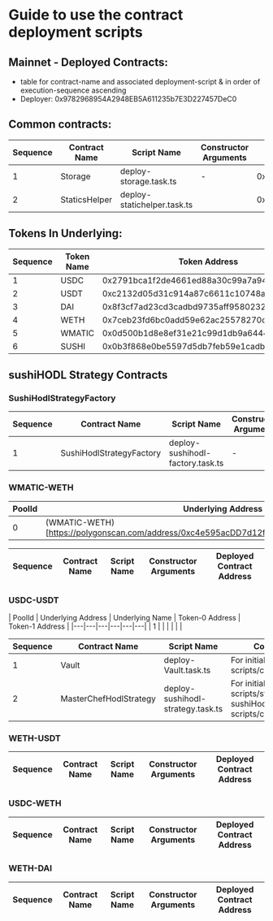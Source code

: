# Guide to use the contract deployment scripts

## Mainnet - Deployed Contracts:

- table for contract-name and associated deployment-script & in order of execution-sequence ascending
- Deployer: 0x9782968954A2948EB5A611235b7E3D227457DeC0

## Common contracts:

|Sequence | Contract Name | Script Name | Constructor Arguments | Deployed Contract Address |
|---|---|---|---|---|
|1 | Storage | deploy-storage.task.ts | - | 0x7E428A383D0F3A3B8e2D4a0cA2cDde8792878e2c |
|2 | StaticsHelper | deploy-statichelper.task.ts | | 0xC1f99f723C7bDF1313140BFA29390138F1b325bf |

## Tokens In Underlying:

|Sequence | Token Name | Token Address | PolygonScan |
|---|---|---|---|
| 1 | USDC   | 0x2791bca1f2de4661ed88a30c99a7a9449aa84174 | https://polygonscan.com/token/0x2791bca1f2de4661ed88a30c99a7a9449aa84174 |
| 2 | USDT   | 0xc2132d05d31c914a87c6611c10748aeb04b58e8f | https://polygonscan.com/token/0xc2132d05d31c914a87c6611c10748aeb04b58e8f |
| 3 | DAI    | 0x8f3cf7ad23cd3cadbd9735aff958023239c6a063 | https://polygonscan.com/token/0x8f3cf7ad23cd3cadbd9735aff958023239c6a063 |
| 4 | WETH   | 0x7ceb23fd6bc0add59e62ac25578270cff1b9f619 | https://polygonscan.com/token/0x7ceb23fd6bc0add59e62ac25578270cff1b9f619 |
| 5 | WMATIC | 0x0d500b1d8e8ef31e21c99d1db9a6444d3adf1270 | https://polygonscan.com/address/0x0d500b1d8e8ef31e21c99d1db9a6444d3adf1270 |
| 6 | SUSHI  | 0x0b3f868e0be5597d5db7feb59e1cadbb0fdda50a | https://polygonscan.com/token/0x0b3f868e0be5597d5db7feb59e1cadbb0fdda50a |

## sushiHODL Strategy Contracts

### SushiHodlStrategyFactory

|Sequence | Contract Name | Script Name | Constructor Arguments | Deployed Contract Address |
|---|---|---|---|---|
|1| SushiHodlStrategyFactory | deploy-sushihodl-factory.task.ts | - |  0x274Fd47DE106dB114Bd87f7c52e28996B5F066f9 |


### WMATIC-WETH

| PoolId | Underlying Address | Token-0 Address | Token-1 Address |
|---|---|---|---|
| 0 | (WMATIC-WETH)[https://polygonscan.com/address/0xc4e595acDD7d12feC385E5dA5D43160e8A0bAC0E]  | (WMATIC)[https://polygonscan.com/readContract?m=normal&a=0xc4e595acDD7d12feC385E5dA5D43160e8A0bAC0E&v=0x85de135ff062df790a5f20b79120f17d3da63b2d&t=false#readCollapse15]  | (WETH)[https://polygonscan.com/readContract?m=normal&a=0xc4e595acDD7d12feC385E5dA5D43160e8A0bAC0E&v=0x85de135ff062df790a5f20b79120f17d3da63b2d&t=false#readCollapse15] |


|Sequence | Contract Name | Script Name | Constructor Arguments | Deployed Contract Address |
|---|---|---|---|---|




### USDC-USDT

| PoolId | Underlying Address | Underlying Name | Token-0 Address | Token-1 Address |
|---|---|---|---|---|---|
| 1 |  |  |  |  |  |  


|Sequence | Contract Name | Script Name | Constructor Arguments | Deployed Contract Address |
|---|---|---|---|---|
|1| Vault | deploy-Vault.task.ts | For initialise arguments refer to: scripts/config/deploy-config.ts | 0xcDE80036e5BA91d3cAF62ce83a4FF83bAf4f8738 |
|2| MasterChefHodlStrategy | deploy-sushihodl-strategy.task.ts | For initialise arguments refer to: scripts/strategy/sushiHODL/deploy-sushiHodl-config.ts & scripts/config/deploy-config.ts  | 0x26D79892361850E683BB87803D6C34E6D923BF8c |


### WETH-USDT

|Sequence | Contract Name | Script Name | Constructor Arguments | Deployed Contract Address |
|---|---|---|---|---|



### USDC-WETH

|Sequence | Contract Name | Script Name | Constructor Arguments | Deployed Contract Address |
|---|---|---|---|---|


### WETH-DAI

|Sequence | Contract Name | Script Name | Constructor Arguments | Deployed Contract Address |
|---|---|---|---|---|
